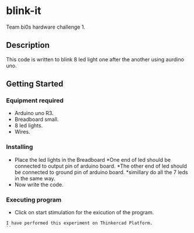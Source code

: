 # blink-it

Team bi0s hardware challenge 1.

## Description

This code is written to blink 8 led light one after the another using aurdino uno.

## Getting Started

### Equipment required

* Arduino uno R3.
* Breadboard small.
* 8 led lights.
* Wires.

### Installing

* Place the led lights in the Breadboard
*One end of led should be connected to output pin of arduino board.
*The other end of led should be connected to ground pin of arduino board.
*simillary do all the 7 leds in the same way.
* Now write the code.

### Executing program

* Click on start stimulation for the exicution of the program.
```
I have performed this experiment on Thinkercad Platform.
``
